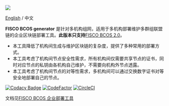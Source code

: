 ![](https://github.com/FISCO-BCOS/FISCO-BCOS/raw/master/docs/images/FISCO_BCOS_Logo.svg?sanitize=true)

[English](../README.md) / 中文

**FISCO BCOS generator** 是针对多机构组网，适用于多机构部署维护多群组联盟链的企业区块链部署工具。**此版本只支持**[FISCO BCOS 2.0](https://fisco-bcos-documentation.readthedocs.io/zh_CN/release-2.0/docs/introduction.html)。

-   本工具降低了机构间生成与维护区块链的复杂度，提供了多种常用的部署方式。
-   本工具考虑了机构间节点安全性需求，所有机构间仅需要共享节点的证书，同时对应节点的私钥由各机构自己维护，不需要向机构外节点透露。
-   本工具考虑了机构间节点的对等性需求，多机构间可以通过交换数字证书对等安全地部署自己的节点。

[![Codacy Badge](https://api.codacy.com/project/badge/Grade/be1e9f1c699e4275a97d202cec9ae1e0)](https://www.codacy.com/app/fisco/generator?utm_source=github.com&utm_medium=referral&utm_content=FISCO-BCOS/generator&utm_campaign=Badge_Grade) [![CodeFactor](https://www.codefactor.io/repository/github/fisco-bcos/generator/badge)](https://www.codefactor.io/repository/github/fisco-bcos/generator)
[![CircleCI](https://circleci.com/gh/FISCO-BCOS/generator.svg?style=svg)](https://circleci.com/gh/FISCO-BCOS/generator)

文档见[FISCO BCOS 企业部署工具](https://fisco-bcos-documentation.readthedocs.io/zh_CN/release-2.0/docs/enterprise_tools/index.html)
